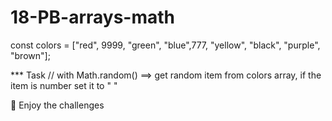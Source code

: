 # 18-PB-arrays-math

const colors = ["red", 9999, "green", "blue",777, "yellow", "black", "purple", "brown"]; 

*** Task // with Math.random() ==> get random item from colors array, if the item is number set it to " " 

🚀 Enjoy the challenges
